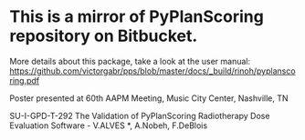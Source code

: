 # This is a mirror of PyPlanScoring repository on Bitbucket.
More details about this package, take a look at the user manual: https://github.com/victorgabr/pps/blob/master/docs/_build/rinoh/pyplanscoring.pdf

Poster presented at 60th AAPM Meeting, Music City Center, Nashville, TN

SU-I-GPD-T-292 The Validation of PyPlanScoring Radiotherapy Dose
Evaluation Software - V.ALVES *, A.Nobeh, F.DeBlois


